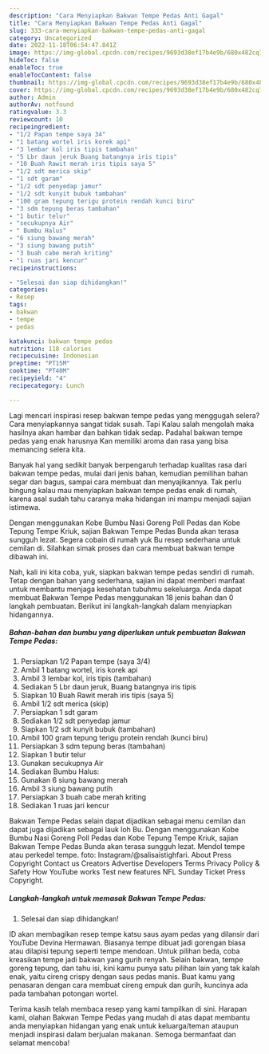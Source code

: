 ```yaml
---
description: "Cara Menyiapkan Bakwan Tempe Pedas Anti Gagal"
title: "Cara Menyiapkan Bakwan Tempe Pedas Anti Gagal"
slug: 333-cara-menyiapkan-bakwan-tempe-pedas-anti-gagal
category: Uncategorized
date: 2022-11-18T06:54:47.841Z
image: https://img-global.cpcdn.com/recipes/9693d38ef17b4e9b/680x482cq70/bakwan-tempe-pedas-foto-resep-utama.jpg
hideToc: false
enableToc: true
enableTocContent: false
thumbnail: https://img-global.cpcdn.com/recipes/9693d38ef17b4e9b/680x482cq70/bakwan-tempe-pedas-foto-resep-utama.jpg
cover: https://img-global.cpcdn.com/recipes/9693d38ef17b4e9b/680x482cq70/bakwan-tempe-pedas-foto-resep-utama.jpg
author: Admin
authorAv: notfound
ratingvalue: 3.3
reviewcount: 10
recipeingredient:
- "1/2 Papan tempe saya 34"
- "1 batang wortel iris korek api"
- "3 lembar kol iris tipis tambahan"
- "5 Lbr daun jeruk Buang batangnya iris tipis"
- "10 Buah Rawit merah iris tipis saya 5"
- "1/2 sdt merica skip"
- "1 sdt garam"
- "1/2 sdt penyedap jamur"
- "1/2 sdt kunyit bubuk tambahan"
- "100 gram tepung terigu protein rendah kunci biru"
- "3 sdm tepung beras tambahan"
- "1 butir telur"
- "secukupnya Air"
- " Bumbu Halus"
- "6 siung bawang merah"
- "3 siung bawang putih"
- "3 buah cabe merah kriting"
- "1 ruas jari kencur"
recipeinstructions:

- "Selesai dan siap dihidangkan!"
categories:
- Resep
tags:
- bakwan
- tempe
- pedas

katakunci: bakwan tempe pedas 
nutrition: 118 calories
recipecuisine: Indonesian
preptime: "PT15M"
cooktime: "PT40M"
recipeyield: "4"
recipecategory: Lunch

---
```



Lagi mencari inspirasi resep bakwan tempe pedas yang menggugah selera? Cara menyiapkannya sangat tidak susah. Tapi Kalau salah mengolah maka hasilnya akan hambar dan bahkan tidak sedap. Padahal bakwan tempe pedas yang enak harusnya Kan memiliki aroma dan rasa yang bisa memancing selera kita.


Banyak hal yang sedikit banyak berpengaruh terhadap kualitas rasa dari bakwan tempe pedas, mulai dari jenis bahan, kemudian pemilihan bahan segar dan bagus, sampai cara membuat dan menyajikannya. Tak perlu bingung kalau mau menyiapkan bakwan tempe pedas enak di rumah, karena asal sudah tahu caranya maka hidangan ini mampu menjadi sajian istimewa.

Dengan menggunakan Kobe Bumbu Nasi Goreng Poll Pedas dan Kobe Tepung Tempe Kriuk, sajian Bakwan Tempe Pedas Bunda akan terasa sungguh lezat. Segera cobain di rumah yuk Bu resep sederhana untuk cemilan di. Silahkan simak proses dan cara membuat bakwan tempe dibawah ini.


Nah, kali ini kita coba, yuk, siapkan bakwan tempe pedas sendiri di rumah. Tetap dengan bahan yang sederhana, sajian ini dapat memberi manfaat untuk membantu menjaga kesehatan tubuhmu sekeluarga. Anda dapat membuat Bakwan Tempe Pedas menggunakan 18 jenis bahan dan 0 langkah pembuatan. Berikut ini langkah-langkah dalam menyiapkan hidangannya.

<!--inarticleads1-->

##### Bahan-bahan dan bumbu yang diperlukan untuk pembuatan Bakwan Tempe Pedas:

1. Persiapkan 1/2 Papan tempe (saya 3/4)
1. Ambil 1 batang wortel, iris korek api
1. Ambil 3 lembar kol, iris tipis (tambahan)
1. Sediakan 5 Lbr daun jeruk, Buang batangnya iris tipis
1. Siapkan 10 Buah Rawit merah iris tipis (saya 5)
1. Ambil 1/2 sdt merica (skip)
1. Persiapkan 1 sdt garam
1. Sediakan 1/2 sdt penyedap jamur
1. Siapkan 1/2 sdt kunyit bubuk (tambahan)
1. Ambil 100 gram tepung terigu protein rendah (kunci biru)
1. Persiapkan 3 sdm tepung beras (tambahan)
1. Siapkan 1 butir telur
1. Gunakan secukupnya Air
1. Sediakan  Bumbu Halus:
1. Gunakan 6 siung bawang merah
1. Ambil 3 siung bawang putih
1. Persiapkan 3 buah cabe merah kriting
1. Sediakan 1 ruas jari kencur


Bakwan Tempe Pedas selain dapat dijadikan sebagai menu cemilan dan dapat juga dijadikan sebagai lauk loh Bu. Dengan menggunakan Kobe Bumbu Nasi Goreng Poll Pedas dan Kobe Tepung Tempe Kriuk, sajian Bakwan Tempe Pedas Bunda akan terasa sungguh lezat. Mendol tempe atau perkedel tempe. foto: Instagram/@salisaistighfari. About Press Copyright Contact us Creators Advertise Developers Terms Privacy Policy &amp; Safety How YouTube works Test new features NFL Sunday Ticket Press Copyright. 

<!--inarticleads2-->

##### Langkah-langkah untuk memasak Bakwan Tempe Pedas:


1. Selesai dan siap dihidangkan!

ID akan membagikan resep tempe katsu saus ayam pedas yang dilansir dari YouTube Devina Hermawan. Biasanya tempe dibuat jadi gorengan biasa atau dilapisi tepung seperti tempe mendoan. Untuk pilihan beda, coba kreasikan tempe jadi bakwan yang gurih renyah. Selain bakwan, tempe goreng tepung, dan tahu isi, kini kamu punya satu pilihan lain yang tak kalah enak, yaitu cireng crispy dengan saus pedas manis. Buat kamu yang penasaran dengan cara membuat cireng empuk dan gurih, kuncinya ada pada tambahan potongan wortel. 

Terima kasih telah membaca resep yang kami tampilkan di sini. Harapan kami, olahan Bakwan Tempe Pedas yang mudah di atas dapat membantu anda menyiapkan hidangan yang enak untuk keluarga/teman ataupun menjadi inspirasi dalam berjualan makanan. Semoga bermanfaat dan selamat mencoba!

